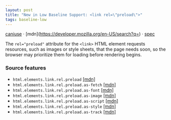 ```yaml
---
layout: post
title: "New in Low Baseline Support: <link rel=\"preload\">"
tags: baseline-low
---
```


[caniuse](https://caniuse.com/?search=link-rel-preload) · [mdn](https://developer.mozilla.org/en-US/search?q=<link rel="preload">) · [spec](https://html.spec.whatwg.org/multipage/links.html#link-type-preload)

The `rel="preload"` attribute for the `<link>` HTML element requests resources, such as images or style sheets, that the page needs soon, so the browser may prioritize them for loading before rendering begins.

### Source features

- ``html.elements.link.rel.preload`` [[mdn]](https://developer.mozilla.org/en-US/search?q=html.elements.link.rel.preload)
- ``html.elements.link.rel.preload.as-fetch`` [[mdn]](https://developer.mozilla.org/en-US/search?q=html.elements.link.rel.preload.as-fetch)
- ``html.elements.link.rel.preload.as-font`` [[mdn]](https://developer.mozilla.org/en-US/search?q=html.elements.link.rel.preload.as-font)
- ``html.elements.link.rel.preload.as-image`` [[mdn]](https://developer.mozilla.org/en-US/search?q=html.elements.link.rel.preload.as-image)
- ``html.elements.link.rel.preload.as-script`` [[mdn]](https://developer.mozilla.org/en-US/search?q=html.elements.link.rel.preload.as-script)
- ``html.elements.link.rel.preload.as-style`` [[mdn]](https://developer.mozilla.org/en-US/search?q=html.elements.link.rel.preload.as-style)
- ``html.elements.link.rel.preload.as-track`` [[mdn]](https://developer.mozilla.org/en-US/search?q=html.elements.link.rel.preload.as-track)
